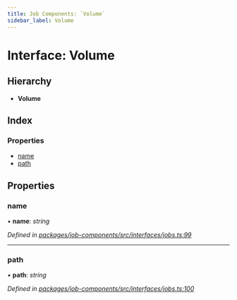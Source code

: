 ```yaml
---
title: Job Components: `Volume`
sidebar_label: Volume
---
```


# Interface: Volume

## Hierarchy

* **Volume**

## Index

### Properties

* [name](volume.md#name)
* [path](volume.md#path)

## Properties

###  name

• **name**: *string*

*Defined in [packages/job-components/src/interfaces/jobs.ts:99](https://github.com/terascope/teraslice/blob/f95bb5556/packages/job-components/src/interfaces/jobs.ts#L99)*

___

###  path

• **path**: *string*

*Defined in [packages/job-components/src/interfaces/jobs.ts:100](https://github.com/terascope/teraslice/blob/f95bb5556/packages/job-components/src/interfaces/jobs.ts#L100)*
